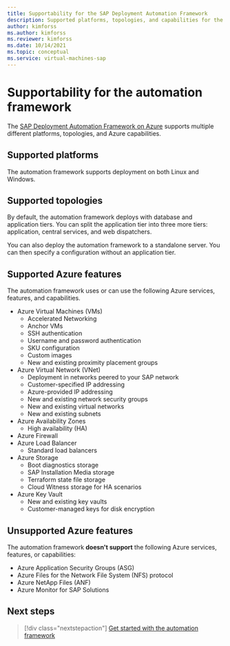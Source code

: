 ```yaml
---
title: Supportability for the SAP Deployment Automation Framework
description: Supported platforms, topologies, and capabilities for the SAP Deployment Automation Framework on Azure.
author: kimforss
ms.author: kimforss
ms.reviewer: kimforss
ms.date: 10/14/2021
ms.topic: conceptual
ms.service: virtual-machines-sap
---
```


# Supportability for the automation framework

The [SAP Deployment Automation Framework on Azure](automation-deployment-framework.md) supports multiple different platforms, topologies, and Azure capabilities.

## Supported platforms

The automation framework supports deployment on both Linux and Windows.

## Supported topologies

By default, the automation framework deploys with database and application tiers. You can split the application tier into three more tiers: application, central services, and web dispatchers. 

You can also deploy the automation framework to a standalone server. You can then specify a configuration without an application tier.

## Supported Azure features

The automation framework uses or can use the following Azure services, features, and capabilities.

- Azure Virtual Machines (VMs)
    - Accelerated Networking
    - Anchor VMs
    - SSH authentication
    - Username and password authentication
    - SKU configuration
    - Custom images
    - New and existing proximity placement groups
- Azure Virtual Network (VNet)
    - Deployment in networks peered to your SAP network
    - Customer-specified IP addressing
    - Azure-provided IP addressing
    - New and existing network security groups
    - New and existing virtual networks
    - New and existing subnets
- Azure Availability Zones
    - High availability (HA)
- Azure Firewall
- Azure Load Balancer
    - Standard load balancers
- Azure Storage
    - Boot diagnostics storage
    - SAP Installation Media storage
    - Terraform state file storage
    - Cloud Witness storage for HA scenarios
- Azure Key Vault
    - New and existing key vaults
    - Customer-managed keys for disk encryption

## Unsupported Azure features

The automation framework **doesn't support** the following Azure services, features, or capabilities:

- Azure Application Security Groups (ASG)
- Azure Files for the Network File System (NFS) protocol
- Azure NetApp Files (ANF)
- Azure Monitor for SAP Solutions

## Next steps


> [!div class="nextstepaction"]
> [Get started with the automation framework](automation-get-started.md)
